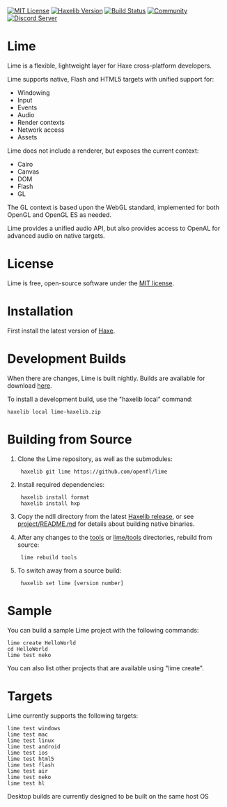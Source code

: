 [![MIT License](https://img.shields.io/badge/license-MIT-blue.svg?style=flat)](LICENSE.md) [![Haxelib Version](https://img.shields.io/github/tag/openfl/lime.svg?style=flat&label=haxelib)](http://lib.haxe.org/p/lime) [![Build Status](https://img.shields.io/github/workflow/status/openfl/lime/CI/develop)](https://github.com/openfl/lime/actions) [![Community](https://img.shields.io/discourse/posts?color=24afc4&server=https%3A%2F%2Fcommunity.openfl.org&label=community)](https://community.openfl.org/c/lime/19) [![Discord Server](https://img.shields.io/discord/415681294446493696.svg?color=7289da)](https://discordapp.com/invite/tDgq8EE)

Lime
====

Lime is a flexible, lightweight layer for Haxe cross-platform developers.

Lime supports native, Flash and HTML5 targets with unified support for:

 * Windowing
 * Input
 * Events
 * Audio
 * Render contexts
 * Network access
 * Assets

Lime does not include a renderer, but exposes the current context:

 * Cairo
 * Canvas
 * DOM
 * Flash
 * GL

The GL context is based upon the WebGL standard, implemented for both OpenGL and OpenGL ES as needed.

Lime provides a unified audio API, but also provides access to OpenAL for advanced audio on native targets.


License
=======

Lime is free, open-source software under the [MIT license](LICENSE.md).


Installation
============

First install the latest version of [Haxe](http://www.haxe.org/download).


Development Builds
==================

When there are changes, Lime is built nightly. Builds are available for download [here](https://github.com/openfl/lime/actions?query=branch%3Adevelop+is%3Asuccess).

To install a development build, use the "haxelib local" command:

    haxelib local lime-haxelib.zip


Building from Source
====================

1. Clone the Lime repository, as well as the submodules:

        haxelib git lime https://github.com/openfl/lime

2. Install required dependencies:

        haxelib install format
        haxelib install hxp

3. Copy the ndll directory from the latest [Haxelib release](https://lib.haxe.org/p/lime/), or see [project/README.md](project/README.md) for details about building native binaries.

4. After any changes to the [tools](tools) or [lime/tools](src/lime/tools) directories, rebuild from source:

        lime rebuild tools

5. To switch away from a source build:

        haxelib set lime [version number]


Sample
======

You can build a sample Lime project with the following commands:

    lime create HelloWorld
    cd HelloWorld
    lime test neko

You can also list other projects that are available using "lime create".


Targets
=======

Lime currently supports the following targets:

    lime test windows
    lime test mac
    lime test linux
    lime test android
    lime test ios
    lime test html5
    lime test flash
    lime test air
    lime test neko
    lime test hl

Desktop builds are currently designed to be built on the same host OS

